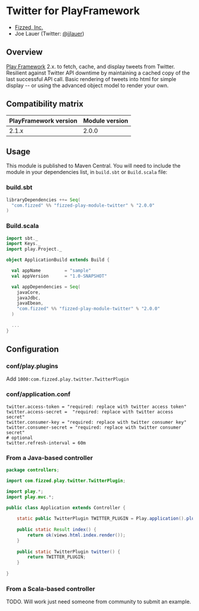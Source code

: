 Twitter for PlayFramework
=========================

 - [Fizzed, Inc.](http://fizzed.com)
 - Joe Lauer (Twitter: [@jjlauer](http://twitter.com/jjlauer))


## Overview

[Play Framework](http://www.playframework.org/) 2.x. to fetch, cache, and display
tweets from Twitter. Resilient against Twitter API downtime by maintaining a cached
copy of the last successful API call. Basic rendering of tweets into html for simple
display -- or using the advanced object model to render your own.


## Compatibility matrix

| PlayFramework version | Module version | 
|:----------------------|:---------------|
| 2.1.x                 | 2.0.0          |


## Usage

This module is published to Maven Central.  You will need to include the module in your
dependencies list, in `build.sbt` or `Build.scala` file:


### build.sbt

```scala
libraryDependencies ++= Seq(
  "com.fizzed" %% "fizzed-play-module-twitter" % "2.0.0"
)
```

### Build.scala

```scala
import sbt._
import Keys._
import play.Project._

object ApplicationBuild extends Build {

  val appName         = "sample"
  val appVersion      = "1.0-SNAPSHOT"

  val appDependencies = Seq(
    javaCore,
    javaJdbc,
    javaEbean,
    "com.fizzed" %% "fizzed-play-module-twitter" % "2.0.0"
  )
  
  ...
}
```


## Configuration

### conf/play.plugins

Add ```1000:com.fizzed.play.twitter.TwitterPlugin```

### conf/application.conf

```
twitter.access-token = "required: replace with twitter access token"
twitter.access-secret =  "required: replace with twitter access secret"
twitter.consumer-key = "required: replace with twitter consumer key"
twitter.consumer-secret = "required: replace with twitter consumer secret"
# optional
twitter.refresh-interval = 60m
```

### From a Java-based controller

```java
package controllers;

import com.fizzed.play.twitter.TwitterPlugin;

import play.*;
import play.mvc.*;

public class Application extends Controller {
  
    static public TwitterPlugin TWITTER_PLUGIN = Play.application().plugin(TwitterPlugin.class);
	
    public static Result index() {
        return ok(views.html.index.render());
    }
    
    public static TwitterPlugin twitter() {
    	return TWITTER_PLUGIN;
    }
  
}
```

### From a Scala-based controller

TODO. Will work just need someone from community to submit an example.

